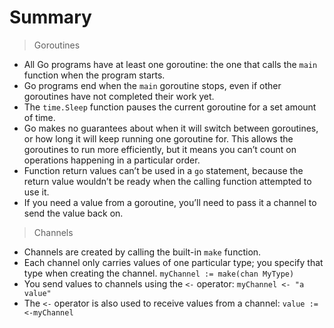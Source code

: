 # Summary

> Goroutines

* All Go programs have at least one goroutine: the one that calls the `main` function when the program starts.
* Go programs end when the `main` goroutine stops, even if other goroutines have not completed their work yet.
* The `time.Sleep` function pauses the current goroutine for a set amount of time.
* Go makes no guarantees about when it will switch between goroutines, or how long it will keep running one goroutine for. This allows the goroutines to run more efficiently, but it means you can’t count on operations happening in a particular order.
* Function return values can’t be used in a `go` statement, because the return value wouldn’t be ready when the calling function attempted to use it.
* If you need a value from a goroutine, you’ll need to pass it a channel to send the value back on.

> Channels

* Channels are created by calling the built-in `make` function.
* Each channel only carries values of one particular type; you specify that type when creating the channel. `myChannel := make(chan MyType)`
* You send values to channels using the `<-` operator: `myChannel <- "a value"`
* The `<-` operator is also used to receive values from a channel: `value := <-myChannel`

